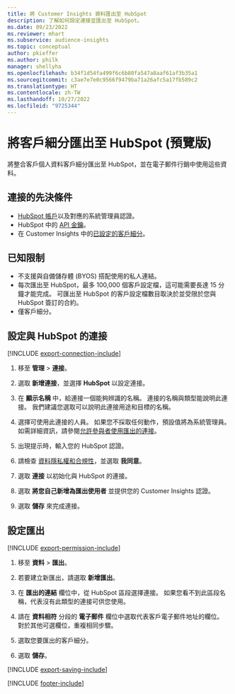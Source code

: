 ```yaml
---
title: 將 Customer Insights 資料匯出至 HubSpot
description: 了解如何設定連接並匯出至 HubSpot。
ms.date: 09/23/2022
ms.reviewer: mhart
ms.subservice: audience-insights
ms.topic: conceptual
author: pkieffer
ms.author: philk
manager: shellyha
ms.openlocfilehash: b34f1d54fa499f6c6b80fa547a8aaf61af3b35a1
ms.sourcegitcommit: c3ae7e7e0c9566f9479ba71a26afc5a17fb589c2
ms.translationtype: HT
ms.contentlocale: zh-TW
ms.lasthandoff: 10/27/2022
ms.locfileid: "9725344"
---
```

# <a name="export-segments-to-hubspot-preview"></a>將客戶細分匯出至 HubSpot (預覽版)

將整合客戶個人資料客戶細分匯出至 HubSpot，並在電子郵件行銷中使用這些資料。

## <a name="prerequisites-for-a-connection"></a>連接的先決條件

- [HubSpot 帳戶](https://www.hubspot.com/)以及對應的系統管理員認證。
- HubSpot 中的 [API 金鑰](https://knowledge.hubspot.com/Integrations/How-do-I-get-my-HubSpot-API-key)。
- 在 Customer Insights 中的[已設定的客戶細分](segments.md)。

## <a name="known-limitations"></a>已知限制

- 不支援與自備儲存體 (BYOS) 搭配使用的私人連結。
- 每次匯出至 HubSpot，最多 100,000 個客戶設定檔，這可能需要長達 15 分鐘才能完成。 可匯出至 HubSpot 的客戶設定檔數目取決於並受限於您與 HubSpot 簽訂的合約。
- 僅客戶細分。

## <a name="set-up-connection-to-hubspot"></a>設定與 HubSpot 的連接

[!INCLUDE [export-connection-include](includes/export-connection-admn.md)]

1. 移至 **管理** > **連接**。

1. 選取 **新增連接**，並選擇 **HubSpot** 以設定連接。

1. 在 **顯示名稱** 中，給連接一個能夠辨識的名稱。 連接的名稱與類型能說明此連接。 我們建議您選取可以說明此連接用途和目標的名稱。

1. 選擇可使用此連接的人員。 如果您不採取任何動作，預設值將為系統管理員。 如需詳細資訊，請參閱[允許參與者使用匯出的連接](connections.md#allow-contributors-to-use-a-connection-for-exports)。

1. 出現提示時，輸入您的 HubSpot 認證。

1. 請檢查 [資料隱私權和合規性](connections.md#data-privacy-and-compliance)，並選取 **我同意**。

1. 選取 **連接** 以初始化與 HubSpot 的連接。

1. 選取 **將您自己新增為匯出使用者** 並提供您的 Customer Insights 認證。

1. 選取 **儲存** 來完成連接。

## <a name="configure-an-export"></a>設定匯出

[!INCLUDE [export-permission-include](includes/export-permission.md)]

1. 移至 **資料** > **匯出**。

1. 若要建立新匯出，請選取 **新增匯出**。

1. 在 **匯出的連結** 欄位中，從 HubSpot 區段選擇連接。 如果您看不到此區段名稱，代表沒有此類型的連接可供您使用。

1. 請在 **資料相符** 分段的 **電子郵件** 欄位中選取代表客戶電子郵件地址的欄位。 對於其他可選欄位，重複相同步驟。

1. 選取您要匯出的客戶細分。

1. 選取 **儲存**。

[!INCLUDE [export-saving-include](includes/export-saving.md)]

[!INCLUDE [footer-include](includes/footer-banner.md)]
